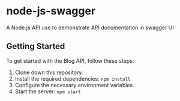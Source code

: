 # node-js-swagger
A Node.js API use to demonstrate API documentation in swagger UI

## Getting Started

To get started with the Blog API, follow these steps:

1. Clone down this repository. 
2. Install the required dependencies: `npm install`
3. Configure the necessary environment variables.
4. Start the server: `npm start`
